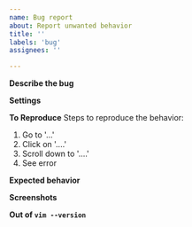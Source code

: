 ```yaml
---
name: Bug report
about: Report unwanted behavior
title: ''
labels: 'bug'
assignees: ''

---
```


**Describe the bug**
<!--
A clear and concise description of what the bug is. Provide the scenarios if
you're reporting an issue for a certain expression that doesn't (properly)
generate documentation.
-->

**Settings**
<!--
If applicable, describe your custom DoGe settings like so:

```vim
let g:doge_mapping = '<Leader>f'
```
-->

**To Reproduce**
Steps to reproduce the behavior:
1. Go to '...'
2. Click on '....'
3. Scroll down to '....'
4. See error

**Expected behavior**
<!--
A clear and concise description of what you expected to happen.
-->

**Screenshots**
<!--
If applicable, add screenshots to help explain your problem.
-->

**Out of `vim --version`**
<!--
Run `vim --version` on the command-line and paste the output here.
-->
